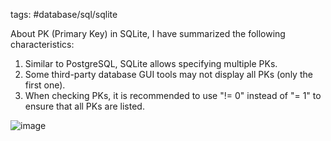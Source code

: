 
tags: #database/sql/sqlite 

About PK (Primary Key) in SQLite, I have summarized the following characteristics:

1. Similar to PostgreSQL, SQLite allows specifying multiple PKs.
2. Some third-party database GUI tools may not display all PKs (only the first one).
3. When checking PKs, it is recommended to use "!= 0" instead of "= 1" to ensure that all PKs are listed.

![image](https://i.imgur.com/JrQqRoc.png)